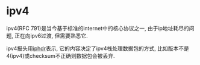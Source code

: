 # ipv4
ipv4(RFC 791)是当今基于标准的internet中的核心协议之一, 由于ip地址耗尽的问题, 正在向ipv6过渡, 但需要熟悉它.

ipv4报头用[iphdr](https://elixir.bootlin.com/linux/v5.10.54/source/include/uapi/linux/ip.h#L86)表示, 它的内容决定了ipv4栈处理数据包的方式, 比如版本不是4(ipv4)或checksum不正确则数据包会被丢弃.
